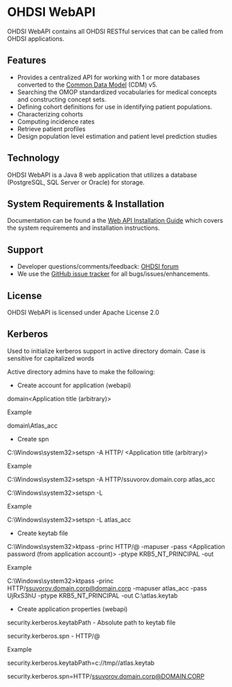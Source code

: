 # OHDSI WebAPI

OHDSI WebAPI contains all OHDSI RESTful services that can be called from OHDSI applications.

## Features
- Provides a centralized API for working with 1 or more databases converted to the [Common Data Model](https://github.com/OHDSI/CommonDataModel) (CDM) v5.
- Searching the OMOP standardized vocabularies for medical concepts and constructing concept sets.
- Defining cohort definitions for use in identifying patient populations.
- Characterizing cohorts
- Computing incidence rates
- Retrieve patient profiles
- Design population level estimation and patient level prediction studies

## Technology

OHDSI WebAPI is a Java 8 web application that utilizes a database (PostgreSQL, SQL Server or Oracle) for storage.

## System Requirements & Installation

Documentation can be found a the [Web API Installation Guide](https://github.com/OHDSI/WebAPI/wiki) which covers the system requirements and installation instructions.

## Support

- Developer questions/comments/feedback: [OHDSI forum](http://forums.ohdsi.org/c/developers)
- We use the [GitHub issue tracker](https://github.com/OHDSI/WebAPI/issues) for all bugs/issues/enhancements.

## License
OHDSI WebAPI is licensed under Apache License 2.0

## Kerberos
Used to initialize kerberos support in active directory domain. Case is sensitive for capitalized words

Active directory admins have to make the following:
- Create account for application (webapi)

domain\<Application title (arbitrary)>

Example

domain\Atlas_acc

- Create spn

C:\Windows\system32>setspn -A HTTP/<Tomcat server domain name> <Application title (arbitrary)>

Example

C:\Windows\system32>setspn -A HTTP/ssuvorov.domain.corp atlas_acc

C:\Windows\system32>setspn -L <Application title>

Example

C:\Windows\system32>setspn -L atlas_acc

- Create keytab file

C:\Windows\system32>ktpass -princ HTTP/<Tomcat server domain name>@<Realm> -mapuser <Application title> -pass <Application password (from application account)> -ptype KRB5_NT_PRINCIPAL -out <Path to keytab file>

Example

C:\Windows\system32>ktpass -princ HTTP/ssuvorov.domain.corp@domain.corp -mapuser atlas_acc -pass UjRxS3hU -ptype KRB5_NT_PRINCIPAL -out C:\atlas.keytab

- Create application properties (webapi)

security.kerberos.keytabPath - Absolute path to keytab file

security.kerberos.spn - HTTP/<Tomcat server domain name>@<Realm>

Example

security.kerberos.keytabPath=c://tmp//atlas.keytab

security.kerberos.spn=HTTP/ssuvorov.domain.corp@DOMAIN.CORP



